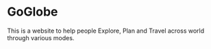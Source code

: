 # GoGlobe
This is a website to help people Explore, Plan and Travel across world through various modes. 
